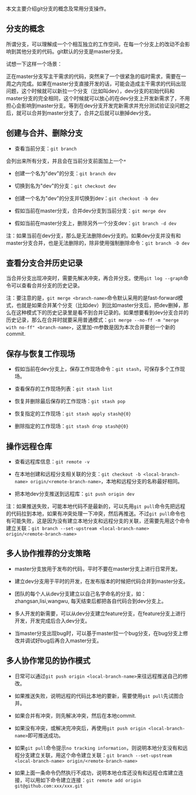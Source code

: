 本文主要介绍git分支的概念及常用分支操作。

## 分支的概念

所谓分支，可以理解成一个个相互独立的工作空间，在每一个分支上的改动不会影响到其他分支的代码。git默认的分支是master分支。

试想一下这样一个场景：

正在master分支写主干需求的代码，突然来了一个很紧急的临时需求，需要在一周之内完成。如果在master分支直接开发的话，可能会造成主干需求的代码出现问题，这个时候就可以新拉一个分支（比如叫dev），dev分支的初始代码和master分支的完全相同，这个时候就可以放心的在dev分支上开发新需求了，不用担心会影响到master分支。等到在dev分支开发完新需求并充分测试验证没问题之后，就可以合并到master分支了，合并之后就可以删掉dev分支。

## 创建与合并、删除分支

* 查看当前分支：`git branch`

会列出来所有分支，并且会在当前分支前面加上一个`*`

* 创建一个名为"dev"的分支：`git branch dev`

* 切换到名为"dev"的分支：`git checkout dev`

* 创建一个名为"dev"的分支并切换到dev：`git checkout -b dev`

* 假如当前在master分支，合并dev分支到当前分支：`git merge dev`

* 假如当前在master分支上，删除另外一个分支dev：`git branch -d dev`

注：如果当前在dev分支，那么是无法删除dev分支的。如果dev分支并没有和master分支合并，也是无法删除的，除非使用强制删除命令：`git branch -D dev`

## 查看分支合并历史记录

当合并分支出现冲突时，需要先解决冲突，再合并分支。使用`git log --graph`命令可以查看合并分支的历史记录。

注：要注意的是，`git merge <branch-name>`命令默认采用的是fast-forward模式，也就是如果合并某个分支（比如dev）到比如master分支后，把dev删掉，那么在这种模式下的历史记录里是看不到合并记录的。如果想要看到dev分支合并的历史记录，那么在合并时就要采用普通模式：`git merge --no-ff -m "merge with no-ff" <branch-name>`，这里加-m参数是因为本次合并要创一个新的commit.

## 保存与恢复工作现场

* 假如当前在dev分支上，保存工作现场命令：`git stash`，可保存多个工作现场。

* 查看保存的工作现场列表：`git stash list`

* 恢复并删除最后保存的工作现场：`git stash pop`

* 恢复指定的工作现场：`git stash apply stash@{0}`

* 删除指定的工作现场：`git stash drop stash@{0}`

## 操作远程仓库

* 查看远程库信息：`git remote -v`

* 在本地创建和远程分支相关联的分支：`git checkout -b <local-branch-name> origin/<remote-branch-name>`，本地和远程分支的名称最好相同。

* 把本地dev分支推送到远程库：`git push origin dev`

注：如果推送失败，可能本地代码不是最新的，可以先用`git pull`命令先把远程的代码拉到本地，如果有冲突处理一下冲突，然后再推送。不过`git pull`命令也有可能失败，这是因为没有建立本地分支和远程分支的关联，还需要先用这个命令建立关联：`git branch --set-upstream <local-branch-name> origin/<remote-branch-name>`

## 多人协作推荐的分支策略

* master分支放用于发布的代码，平时不要在master分支上进行日常开发。

* 建立dev分支用于平时的开发，在发布版本的时候把代码合并到master分支。

* 团队的每个人从dev分支建立以自己名字命名的分支，如：zhangsan,lisi,wangwu, 每天结束后都把各自代码合到dev分支上。

* 多人开发的新需要，可以从dev分支建立feature分支，在feature分支上进行开发，开发完成后合入dev分支。

* 当master分支出现bug时，可以基于master拉一个bug分支，在bug分支上修改并调试好bug后再合入master分支。

## 多人协作常见的协作模式

* 日常可以通过`git push origin <local-branch-name>`来往远程推送自己的修改。

* 如果推送失败，说明远程的代码比本地的要新，需要使用`git pull`先试图合并。

* 如果合并有冲突，则先解决冲突，然后在本地commit.

* 如果没有冲突，或解决完冲突后，再使用`git push origin <local-branch-name>`即可推送成功。

* 如果`git pull`命令提示`no tracking information`，则说明本地分支没有和远程分支建立关联，用这个命令建立关联：`git branch --set-upstream <local-branch-name> origin/<remote-branch-name>`

* 如果上面一条命令仍然执行不成功，说明本地仓库还没有和远程仓库建立连接，可以用如下命令建立连接：`git remote add origin git@github.com:xxx/xxx.git`
